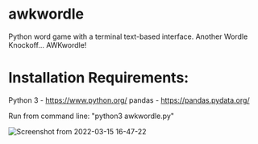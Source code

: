# awkwordle
Python word game with a terminal text-based interface.  Another Wordle Knockoff... AWKwordle!

# Installation Requirements:
Python 3 - https://www.python.org/
pandas - https://pandas.pydata.org/

Run from command line:  "python3 awkwordle.py"


![Screenshot from 2022-03-15 16-47-22](https://user-images.githubusercontent.com/101674931/158484934-eb48f7c7-fb89-4212-ab2a-726753c9a542.png)
